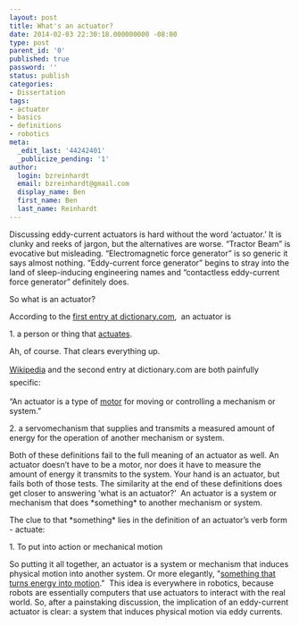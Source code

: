 ```yaml
---
layout: post
title: What's an actuator?
date: 2014-02-03 22:30:18.000000000 -08:00
type: post
parent_id: '0'
published: true
password: ''
status: publish
categories:
- Dissertation
tags:
- actuator
- basics
- definitions
- robotics
meta:
  _edit_last: '44242401'
  _publicize_pending: '1'
author:
  login: bzreinhardt
  email: bzreinhardt@gmail.com
  display_name: Ben
  first_name: Ben
  last_name: Reinhardt
---
```

<p dir="ltr">Discussing eddy-current actuators is hard without the word ‘actuator.’ It is clunky and reeks of jargon, but the alternatives are worse. “Tractor Beam” is evocative but misleading. “Electromagnetic force generator” is so generic it says almost nothing. “Eddy-current force generator” begins to stray into the land of sleep-inducing engineering names and “contactless eddy-current force generator” definitely does.</p>
<p dir="ltr">So what is an actuator?</p>
<p dir="ltr">According to the <a href="http://dictionary.reference.com/browse/actuator" target="_blank">first entry at dictionary.com</a>,  an actuator is</p>
<p dir="ltr">1. a person or thing that <a href="http://dictionary.reference.com/browse/actuate">actuates</a>.</p>
<p dir="ltr">Ah, of course. That clears everything up.</p>
<p dir="ltr"><span style="font-style:inherit;line-height:1.625;"><a href="http://en.wikipedia.org/wiki/Actuator" target="_blank">Wikipedia</a> and the second entry at dictionary.com are both painfully specific:  </span></p>
<p dir="ltr">“An actuator is a type of <a href="http://en.wikipedia.org/wiki/Engine">motor</a> for moving or controlling a mechanism or system.”</p>
<p dir="ltr">2. a servomechanism that supplies and transmits a measured amount of energy for the operation of another mechanism or system.</p>
<p dir="ltr">Both of these definitions fail to the full meaning of an actuator as well. An actuator doesn’t have to be a motor, nor does it have to measure the amount of energy it transmits to the system. Your hand is an actuator, but fails both of those tests. The similarity at the end of these definitions does get closer to answering ‘what is an actuator?’  An actuator is a system or mechanism that does *something* to another mechanism or system.</p>
<p dir="ltr">The clue to that *something* lies in the definition of an actuator’s verb form - actuate:</p>
<p dir="ltr">1. To put into action or mechanical motion</p>
<p dir="ltr">So putting it all together, an actuator is a system or mechanism that induces physical motion into another system. Or more elegantly, "<a href="http://www.wisegeek.org/what-is-an-actuator.htm" target="_blank">something that turns energy into motion</a>."  This idea is everywhere in robotics, because robots are essentially computers that use actuators to interact with the real world. So, after a painstaking discussion, the implication of an eddy-current actuator is clear: a system that induces physical motion via eddy currents.</p>
